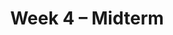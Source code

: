 ---
    title: Week 4 – Midterm
    weekNumber: 4
    days:
      - date: 2021-10-18
        events:
          "**HW 3**{: .label .label-hw } **[Simple Linear Regression (due 10/18)](../resources/homework/hw03.pdf)**":
          "**SRV 3**{: .label .label-survey } **[Survey 3 (due 10/18)](https://docs.google.com/forms/d/e/1FAIpQLSff8SfhseoDO157nkUNTaBF7aAs9e0fzJ9xJn6ORpJ2KzHdmA/viewform)**":
      - date: 2021-10-19
        events:
          "**LEC 8**{: .label .label-lecture } The Linear Algebra Perspective":
          "**REV**{: .label .label-proj } Midterm Review Session (5-8PM, PCYNH 109)":
      - date: 2021-10-21
        events:
          "**Exam**{: .label .label-exam } Midterm (in lecture)":
---